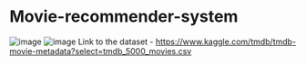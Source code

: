 # Movie-recommender-system
![image](https://user-images.githubusercontent.com/72078617/212485649-a36987c4-ae54-4d70-bbcc-619a6daced71.png)
![image](https://user-images.githubusercontent.com/72078617/212485677-c6d093ee-a856-447a-a55e-5e4da2d49c6a.png)
Link to the dataset - https://www.kaggle.com/tmdb/tmdb-movie-metadata?select=tmdb_5000_movies.csv
